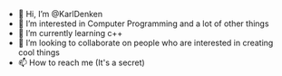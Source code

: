 - 👋 Hi, I’m @KarlDenken
- 👀 I’m interested in Computer Programming and a lot of other things
- 🌱 I’m currently learning c++
- 💞️ I’m looking to collaborate on people who are interested in creating cool things
- 📫 How to reach me (It's a secret)

<!---
KarlDenken/KarlDenken is a ✨ special ✨ repository because its `README.md` (this file) appears on your GitHub profile.
You can click the Preview link to take a look at your changes.
--->
